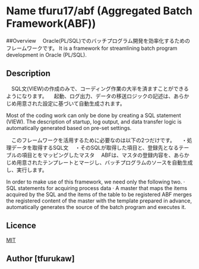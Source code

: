 Name tfuru17/abf
(Aggregated Batch Framework(ABF))
====

##Overview
　Oracle(PL/SQL)でのバッチプログラム開発を効率化するためのフレームワークです。
It is a framework for streamlining batch program development in Oracle (PL/SQL).


## Description
　SQL文(VIEW)の作成のみで、コーディング作業の大半を済ますことができるようになります。
　起動、ログ出力、データの移送ロジックの記述は、あらかじめ用意された設定に基づいて自動生成されます。

Most of the coding work can only be done by creating a SQL statement (VIEW).
The description of startup, log output, and data transfer logic is automatically generated based on pre-set settings.


　このフレームワークを活用するために必要なのは以下の2つだけです。
　・処理データを取得するSQL文
　・そのSQLが取得した項目と、登録先となるテーブルの項目とをマッピングしたマスタ
　ABFは、マスタの登録内容を、あらかじめ用意されたテンプレートとマージし、バッチプログラムのソースを自動生成し、実行します。

In order to make use of this framework, we need only the following two.
· SQL statements for acquiring process data
· A master that maps the items acquired by the SQL and the items of the table to be registered
ABF merges the registered content of the master with the template prepared in advance, automatically generates the source of the batch program and executes it.

## Licence
[MIT](https://github.com/tcnksm/tool/blob/master/LICENCE)

## Author [tfurukaw]
